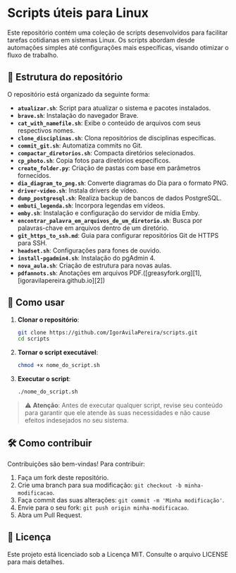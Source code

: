 # Scripts úteis para Linux

Este repositório contém uma coleção de scripts desenvolvidos para facilitar tarefas cotidianas em sistemas Linux. Os scripts abordam desde automações simples até configurações mais específicas, visando otimizar o fluxo de trabalho.

## 📁 Estrutura do repositório

O repositório está organizado da seguinte forma:

* **`atualizar.sh`**: Script para atualizar o sistema e pacotes instalados.
* **`brave.sh`**: Instalação do navegador Brave.
* **`cat_with_namefile.sh`**: Exibe o conteúdo de arquivos com seus respectivos nomes.
* **`clone_disciplinas.sh`**: Clona repositórios de disciplinas específicas.
* **`commit_git.sh`**: Automatiza commits no Git.
* **`compactar_diretorios.sh`**: Compacta diretórios selecionados.
* **`cp_photo.sh`**: Copia fotos para diretórios específicos.
* **`create_folder.py`**: Criação de pastas com base em parâmetros fornecidos.
* **`dia_diagram_to_png.sh`**: Converte diagramas do Dia para o formato PNG.
* **`driver-video.sh`**: Instala drivers de vídeo.
* **`dump_postgresql.sh`**: Realiza backup de bancos de dados PostgreSQL.
* **`embuti_legenda.sh`**: Incorpora legendas em vídeos.
* **`emby.sh`**: Instalação e configuração do servidor de mídia Emby.
* **`encontrar_palavra_em_arquivos_de_um_diretorio.sh`**: Busca por palavras-chave em arquivos dentro de um diretório.
* **`git_https_to_ssh.md`**: Guia para configurar repositórios Git de HTTPS para SSH.
* **`headset.sh`**: Configurações para fones de ouvido.
* **`install-pgadmin4.sh`**: Instalação do pgAdmin 4.
* **`nova_aula.sh`**: Criação de estrutura para novas aulas.
* **`pdfannots.sh`**: Anotações em arquivos PDF.([greasyfork.org][1], [igoravilapereira.github.io][2])

## 🚀 Como usar

1. **Clonar o repositório**:

   ```bash
   git clone https://github.com/IgorAvilaPereira/scripts.git
   cd scripts
   ```

2. **Tornar o script executável**:

   ```bash
   chmod +x nome_do_script.sh
   ```

3. **Executar o script**:

   ```bash
   ./nome_do_script.sh
   ```

> ⚠️ **Atenção**: Antes de executar qualquer script, revise seu conteúdo para garantir que ele atende às suas necessidades e não cause efeitos indesejados no seu sistema.

## 🛠️ Como contribuir

Contribuições são bem-vindas! Para contribuir:

1. Faça um fork deste repositório.
2. Crie uma branch para sua modificação: `git checkout -b minha-modificacao`.
3. Faça commit das suas alterações: `git commit -m 'Minha modificação'`.
4. Envie para o seu fork: `git push origin minha-modificacao`.
5. Abra um Pull Request.

## 📄 Licença

Este projeto está licenciado sob a Licença MIT. Consulte o arquivo LICENSE para mais detalhes.


